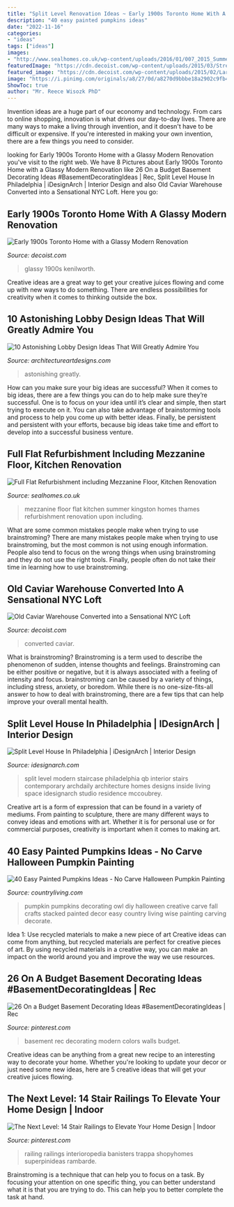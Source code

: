 ```yaml
---
title: "Split Level Renovation Ideas ~ Early 1900s Toronto Home With A Glassy Modern Renovation"
description: "40 easy painted pumpkins ideas"
date: "2022-11-16"
categories:
- "ideas"
tags: ["ideas"]
images:
- "http://www.sealhomes.co.uk/wp-content/uploads/2016/01/007_2015_Summer_24.jpg"
featuredImage: "https://cdn.decoist.com/wp-content/uploads/2015/03/Street-facade-of-the-old-Toronto-home.jpg"
featured_image: "https://cdn.decoist.com/wp-content/uploads/2015/02/Large-retractable-skylight-offers-access-to-the-roof-garden.jpg"
image: "https://i.pinimg.com/originals/a8/27/0d/a8270d9bbbe18a2902c9fb400cb7047a.jpg"
ShowToc: true
author: "Mr. Reece Wisozk PhD"
---
```



Invention ideas are a huge part of our economy and technology. From cars to online shopping, innovation is what drives our day-to-day lives. There are many ways to make a living through invention, and it doesn't have to be difficult or expensive. If you're interested in making your own invention, there are a few things you need to consider.

	

		
looking for Early 1900s Toronto Home with a Glassy Modern Renovation you've visit to the right web. We have 8 Pictures about Early 1900s Toronto Home with a Glassy Modern Renovation like 26 On a Budget Basement Decorating Ideas #BasementDecoratingIdeas | Rec, Split Level House In Philadelphia | iDesignArch | Interior Design and also Old Caviar Warehouse Converted into a Sensational NYC Loft. Here you go:
		
    
## Early 1900s Toronto Home With A Glassy Modern Renovation

<img loading=lazy src="https://cdn.decoist.com/wp-content/uploads/2015/03/Street-facade-of-the-old-Toronto-home.jpg" onerror="this.onerror=null;this.src='https://tse1.mm.bing.net/th?id=OIP.0ifDJgkgXmByjOvOdo0VnwHaJ2&amp;pid=15.1';" alt="Early 1900s Toronto Home with a Glassy Modern Renovation">

_Source: decoist.com_

>glassy 1900s kenilworth. 

	

Creative ideas are a great way to get your creative juices flowing and come up with new ways to do something. There are endless possibilities for creativity when it comes to thinking outside the box.

    
## 10 Astonishing Lobby Design Ideas That Will Greatly Admire You

<img loading=lazy src="https://www.architectureartdesigns.com/wp-content/uploads/2015/06/712.jpg" onerror="this.onerror=null;this.src='https://tse4.mm.bing.net/th?id=OIP.7aounZz80eunfMnh0dAM_gHaEh&amp;pid=15.1';" alt="10 Astonishing Lobby Design Ideas That Will Greatly Admire You">

_Source: architectureartdesigns.com_

>astonishing greatly. 

	

How can you make sure your big ideas are successful?
When it comes to big ideas, there are a few things you can do to help make sure they’re successful. One is to focus on your idea until it’s clear and simple, then start trying to execute on it. You can also take advantage of brainstorming tools and process to help you come up with better ideas. Finally, be persistent and persistent with your efforts, because big ideas take time and effort to develop into a successful business venture.

    
## Full Flat Refurbishment Including Mezzanine Floor, Kitchen Renovation

<img loading=lazy src="http://www.sealhomes.co.uk/wp-content/uploads/2016/01/007_2015_Summer_24.jpg" onerror="this.onerror=null;this.src='https://tse2.mm.bing.net/th?id=OIP._ZfigS0Xv8671Db5sUSiDQHaE8&amp;pid=15.1';" alt="Full Flat Refurbishment including Mezzanine Floor, Kitchen Renovation">

_Source: sealhomes.co.uk_

>mezzanine floor flat kitchen summer kingston homes thames refurbishment renovation upon including. 

	

What are some common mistakes people make when trying to use brainstroming?
There are many mistakes people make when trying to use brainstroming, but the most common is not using enough information. People also tend to focus on the wrong things when using brainstroming and they do not use the right tools. Finally, people often do not take their time in learning how to use brainstroming.

    
## Old Caviar Warehouse Converted Into A Sensational NYC Loft

<img loading=lazy src="https://cdn.decoist.com/wp-content/uploads/2015/02/Large-retractable-skylight-offers-access-to-the-roof-garden.jpg" onerror="this.onerror=null;this.src='https://tse2.mm.bing.net/th?id=OIP.J1vEw-r7mwp5SoIlEkv-LQHaLH&amp;pid=15.1';" alt="Old Caviar Warehouse Converted into a Sensational NYC Loft">

_Source: decoist.com_

>converted caviar. 

	

What is brainstroming?
Brainstroming is a term used to describe the phenomenon of sudden, intense thoughts and feelings. Brainstroming can be either positive or negative, but it is always associated with a feeling of intensity and focus. brainstroming can be caused by a variety of things, including stress, anxiety, or boredom. While there is no one-size-fits-all answer to how to deal with brainstroming, there are a few tips that can help improve your overall mental health.

    
## Split Level House In Philadelphia | IDesignArch | Interior Design

<img loading=lazy src="http://www.idesignarch.com/wp-content/uploads/Split-Level-House_9.jpg" onerror="this.onerror=null;this.src='https://tse2.mm.bing.net/th?id=OIP.hosxgpO3cxOY8AN4FRjYLAHaJ4&amp;pid=15.1';" alt="Split Level House In Philadelphia | iDesignArch | Interior Design">

_Source: idesignarch.com_

>split level modern staircase philadelphia qb interior stairs contemporary archdaily architecture homes designs inside living space idesignarch studio residence mccoubrey. 

	

Creative art is a form of expression that can be found in a variety of mediums. From painting to sculpture, there are many different ways to convey ideas and emotions with art. Whether it is for personal use or for commercial purposes, creativity is important when it comes to making art.

    
## 40 Easy Painted Pumpkins Ideas - No Carve Halloween Pumpkin Painting

<img loading=lazy src="http://clv.h-cdn.co/assets/15/36/1441134374-clx100115hshpumpkins-02.jpg" onerror="this.onerror=null;this.src='https://tse3.mm.bing.net/th?id=OIP.x3AUoDJsQEQZyP44y0UViQHaLG&amp;pid=15.1';" alt="40 Easy Painted Pumpkins Ideas - No Carve Halloween Pumpkin Painting">

_Source: countryliving.com_

>pumpkin pumpkins decorating owl diy halloween creative carve fall crafts stacked painted decor easy country living wise painting carving decorate. 

	

Idea 1: Use recycled materials to make a new piece of art
Creative ideas can come from anything, but recycled materials are perfect for creative pieces of art. By using recycled materials in a creative way, you can make an impact on the world around you and improve the way we use resources.

    
## 26 On A Budget Basement Decorating Ideas #BasementDecoratingIdeas | Rec

<img loading=lazy src="https://i.pinimg.com/originals/a8/27/0d/a8270d9bbbe18a2902c9fb400cb7047a.jpg" onerror="this.onerror=null;this.src='https://tse1.mm.bing.net/th?id=OIP.x8alHO1GAr6xqsZn_YaeRgHaLJ&amp;pid=15.1';" alt="26 On a Budget Basement Decorating Ideas #BasementDecoratingIdeas | Rec">

_Source: pinterest.com_

>basement rec decorating modern colors walls budget. 

	

Creative ideas can be anything from a great new recipe to an interesting way to decorate your home. Whether you're looking to update your decor or just need some new ideas, here are 5 creative ideas that will get your creative juices flowing.

    
## The Next Level: 14 Stair Railings To Elevate Your Home Design | Indoor

<img loading=lazy src="https://i.pinimg.com/736x/77/22/30/772230219e27302f45e5a704abfdcc76.jpg" onerror="this.onerror=null;this.src='https://tse4.mm.bing.net/th?id=OIP.THkJAE2C8EKgTrpSAGuZDgHaLJ&amp;pid=15.1';" alt="The Next Level: 14 Stair Railings to Elevate Your Home Design | Indoor">

_Source: pinterest.com_

>railing railings interioropedia banisters trappa shopyhomes superpinideas rambarde. 

	

Brainstroming is a technique that can help you to focus on a task. By focusing your attention on one specific thing, you can better understand what it is that you are trying to do. This can help you to better complete the task at hand.

